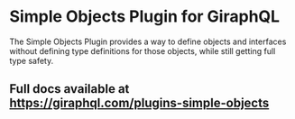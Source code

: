 # Simple Objects Plugin for GiraphQL

The Simple Objects Plugin provides a way to define objects and interfaces without defining type
definitions for those objects, while still getting full type safety.

## Full docs available at https://giraphql.com/plugins-simple-objects
